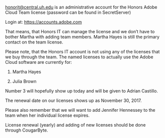honorit@central.uh.edu is an administrative account for the Honors Adobe Cloud Team license (password can be found in SecretServer)

Login at: https://accounts.adobe.com

That means, that Honors IT can manage the license and we don’t have to bother Martha with adding team members. Martha Hayes is still the primary contact on the team license.

Please note, that the Honors IT account is not using any of the licenses that we buy through the team. The named licenses to actually use the Adobe Cloud software are currently for:

1. Martha Hayes

2. Julia Brown



Number 3 will hopefully show up today and will be given to Adrian Castillo.

The renewal date on our licenses shows up as November 30, 2017.

Please also remember that we will want to add Jennifer Hennessey to the team when her individual license expires.

License renewal (yearly) and adding of new licenses should be done through CougarByte.
